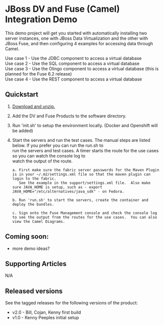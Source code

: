 JBoss DV and Fuse (Camel) Integration Demo
======================================
This demo project will get you started with automatically installing two server instances, one with JBoss Data Virtualization and the other with JBoss Fuse, and then configuring 4 examples for accessing data through Camel.
  
  Use case 1 - Use the JDBC component to access a virtual database  
  Use case 2 - Use the SQL component to access a virtual database  
  Use case 3 - Use the Olingo component to access a virtual database (this is planned for the Fuse 6.2 release)  
  Use case 4 - Use the REST component to access a virtual database  
  
Quickstart  
----------  

1. [Download and unzip.](https://github.com/DataVirtualizationByExample/dv-fuse-integration-demo/archive/master.zip)

2. Add the DV and Fuse Products to the software directory.

3. Run 'init.sh' to setup the environment locally.  (Docker and Openshift will be added)

4. Start the servers and run the test cases.  The manual steps are listed below.  If you prefer you can run the run.sh to  
run the servers and test cases.  A timer starts the route for the use cases so you can watch the console log to  
watch the output of the route.
  
   ```  
   a. First make sure the fabric server passwords for the Maven Plugin is in your ~/.m2/settings.xml file so that the maven plugin can login to the fabric.  
      See the example in the support/settings.xml file.  Also make sure JAVA_HOME is setup, such as - export JAVA_HOME="/etc/alternatives/java_sdk" - on Fedora.  

   b. Run 'run.sh' to start the servers, create the container and deploy the bundles.  
      
   c. Sign onto the Fuse Management console and check the console log to see the output from the routes for the use cases.  You can also view the Camel Diagrams.  
   
   ``` 

Coming soon:
------------
   
   * more demo ideas?


Supporting Articles
-------------------
N/A  

Released versions
-----------------

See the tagged releases for the following versions of the product:

- v2.0 - Bill, Cojan, Kenny first build
- v1.0 - Kenny Peeples initial setup
